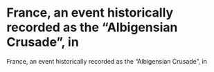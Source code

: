 # France, an event historically recorded as the “Albigensian Crusade”, in

France, an event historically recorded as the “Albigensian Crusade”, in